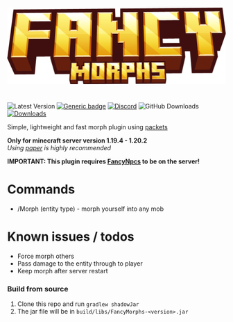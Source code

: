 ![](fancymorphs_title.png)

#                             

![Latest Version](https://img.shields.io/github/v/release/FancyMcPlugins/FancyMorphs?style=flat-square)
[![Generic badge](https://img.shields.io/badge/folia-supported-green.svg)](https://shields.io/)
[![Discord](https://img.shields.io/discord/899740810956910683?color=7289da&logo=Discord&label=Discord&style=flat-square)](https://discord.gg/ZUgYCEJUEx)
![GitHub Downloads](https://img.shields.io/github/downloads/FancyMcPlugins/FancyMorphs/total?logo=GitHub&style=flat-square)
[![Downloads](https://img.shields.io/modrinth/dt/fancymorphs?color=00AF5C&label=modrinth&style=flat&logo=modrinth)](https://modrinth.com/plugin/fancynpcs/versions)

Simple, lightweight and fast morph plugin using [packets](https://wiki.vg/Protocol)

**Only for minecraft server version 1.19.4 - 1.20.2**<br>
_Using [paper](https://papermc.io/downloads) is highly recommended_

**IMPORTANT: This plugin requires [FancyNpcs](https://github.com/FancyMcPlugins/FancyNpcs) to be on the server!**

# Commands

- /Morph (entity type) - morph yourself into any mob

# Known issues / todos

- Force morph others
- Pass damage to the entity through to player
- Keep morph after server restart

### Build from source

1. Clone this repo and run `gradlew shadowJar`
2. The jar file will be in `build/libs/FancyMorphs-<version>.jar`
